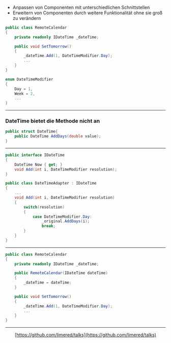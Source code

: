 - Anpassen von Componenten mit unterschiedlichen Schnittstellen
- Erweitern von Componenten durch weitere Funktionalität ohne sie groß zu verändern


```cs
public class RemoteCalendar
{
    private readonly IDateTime _dateTime;

    public void SetTomorrow()
    {
        _dateTime.Add(1, DateTimeModifier.Day);
        ...
    }
}
```
```cs
enum DateTimeModifier
{
    Day = 1,
    Week = 2,
    ...
}
```
---

### DateTime bietet die Methode nicht an

```cs
public struct DateTime{
    public DateTime AddDays(double value);
}
```
---

```cs
public interface IDateTime
{
    DateTime Now { get; }
    void Add(int i, DateTimeModifier resolution);
}
```

```cs
public class DateTimeAdapter : IDateTime
{
    ...
    void Add(int i, DateTimeModifier resolution)
    {
        switch(resolution)
        {
            case DateTimeModifier.Day:
                _original.AddDays(i);
                break;
        }
    }
}
```
---

```cs
public class RemoteCalendar
{
    private readonly IDateTime _dateTime;

    public RemoteCalendar(IDateTime dateTime)
    {
        _dateTime = dateTime;
    }

    public void SetTomorrow()
    {
        _dateTime.Add(1, DateTimeModifier.Day);
        ...
    }
}
```

---

<center>

[https://github.com/limered/talks](https://github.com/limered/talks)

</center>
